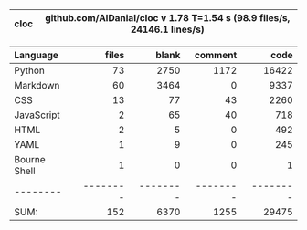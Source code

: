 cloc|github.com/AlDanial/cloc v 1.78  T=1.54 s (98.9 files/s, 24146.1 lines/s)
--- | ---

Language|files|blank|comment|code
:-------|-------:|-------:|-------:|-------:
Python|73|2750|1172|16422
Markdown|60|3464|0|9337
CSS|13|77|43|2260
JavaScript|2|65|40|718
HTML|2|5|0|492
YAML|1|9|0|245
Bourne Shell|1|0|0|1
--------|--------|--------|--------|--------
SUM:|152|6370|1255|29475
